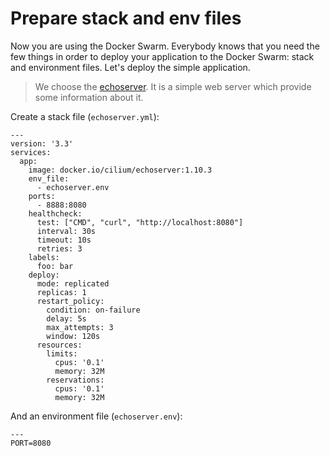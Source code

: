 # Prepare stack and env files

Now you are using the Docker Swarm. Everybody knows that you need the few things in order to deploy your application to the Docker Swarm: stack and environment files. Let's deploy the simple application.

> We choose the [echoserver](https://github.com/cilium/echoserver). It is a simple web server which provide some information about it.

Create a stack file (`echoserver.yml`):

```
---
version: '3.3'
services:
  app:
    image: docker.io/cilium/echoserver:1.10.3
    env_file:
      - echoserver.env
    ports:
      - 8888:8080
    healthcheck:
      test: ["CMD", "curl", "http://localhost:8080"]
      interval: 30s
      timeout: 10s
      retries: 3
    labels:
      foo: bar
    deploy:
      mode: replicated
      replicas: 1
      restart_policy:
        condition: on-failure
        delay: 5s
        max_attempts: 3
        window: 120s
      resources:
        limits:
          cpus: '0.1'
          memory: 32M
        reservations:
          cpus: '0.1'
          memory: 32M
```

And an environment file (`echoserver.env`):

```
---
PORT=8080
```